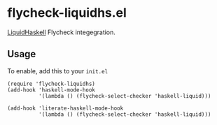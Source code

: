 # flycheck-liquidhs.el

[LiquidHaskell](https://github.com/ucsd-progsys/liquidhaskell) Flycheck integegration.

## Usage

To enable, add this to your `init.el`

```
(require 'flycheck-liquidhs)
(add-hook 'haskell-mode-hook
          '(lambda () (flycheck-select-checker 'haskell-liquid)))

(add-hook 'literate-haskell-mode-hook
          '(lambda () (flycheck-select-checker 'haskell-liquid)))
```
